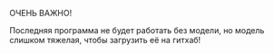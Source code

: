 ОЧЕНЬ ВАЖНО!

Последняя программа не будет работать без модели, но модель слишком тяжелая, чтобы загрузить её на гитхаб!
